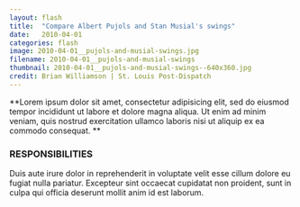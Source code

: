 ```yaml
---
layout: flash
title:  "Compare Albert Pujols and Stan Musial's swings"
date:   2010-04-01
categories: flash
image: 2010-04-01__pujols-and-musial-swings.jpg
filename: 2010-04-01__pujols-and-musial-swings
thumbnail: 2010-04-01__pujols-and-musial-swings--640x360.jpg
credit: Brian Williamson | St. Louis Post-Dispatch
---
```


**Lorem ipsum dolor sit amet, consectetur adipisicing elit, sed do eiusmod tempor incididunt ut labore et dolore magna aliqua. Ut enim ad minim veniam, quis nostrud exercitation ullamco laboris nisi ut aliquip ex ea commodo consequat. **

### RESPONSIBILITIES

Duis aute irure dolor in reprehenderit in voluptate velit esse cillum dolore eu fugiat nulla pariatur. Excepteur sint occaecat cupidatat non proident, sunt in culpa qui officia deserunt mollit anim id est laborum.